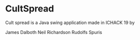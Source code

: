 # CultSpread

Cult spread is a Java swing application made in ICHACK 19 by

James Dalboth
Neil Richardson
Rudolfs Spuris
